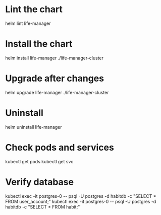 # Lint the chart
helm lint life-manager

# Install the chart
helm install life-manager ./life-manager-cluster

# Upgrade after changes
helm upgrade life-manager ./life-manager-cluster

# Uninstall
helm uninstall life-manager

# Check pods and services
kubectl get pods
kubectl get svc

# Verify database
kubectl exec -it postgres-0 -- psql -U postgres -d habitdb -c "SELECT * FROM user_account;"
kubectl exec -it postgres-0 -- psql -U postgres -d habitdb -c "SELECT * FROM habit;"